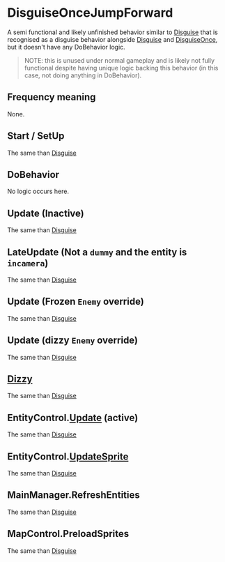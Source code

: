 # DisguiseOnceJumpForward
A semi functional and likely unfinished behavior similar to [Disguise](Disguise.md) that is recognised as a disguise behavior alongside [Disguise](Disguise.md) and [DisguiseOnce](DisguiseOnce.md), but it doesn't have any DoBehavior logic.

> NOTE: this is unused under normal gameplay and is likely not fully functional despite having unique logic backing this behavior (in this case, not doing anything in DoBehavior).

## Frequency meaning
None.

## Start / SetUp
The same than [Disguise](Disguise.md)

## DoBehavior
No logic occurs here.

## Update (Inactive)
The same than [Disguise](Disguise.md)

## LateUpdate (Not a `dummy` and the entity is `incamera`)
The same than [Disguise](Disguise.md)

## Update (Frozen `Enemy` override)
The same than [Disguise](Disguise.md)

## Update (dizzy `Enemy` override)
The same than [Disguise](Disguise.md)

## [Dizzy](../Notable%20methods/Dizzy.md)
The same than [Disguise](Disguise.md)

## EntityControl.[Update](../../EntityControl/Update%20process/Unity%20events/Update.md#update) (active)
The same than [Disguise](Disguise.md)

## EntityControl.[UpdateSprite](../../EntityControl/Update%20process/UpdateSprite.md#updatesprite)
The same than [Disguise](Disguise.md)

## MainManager.RefreshEntities
The same than [Disguise](Disguise.md)

## MapControl.PreloadSprites
The same than [Disguise](Disguise.md)